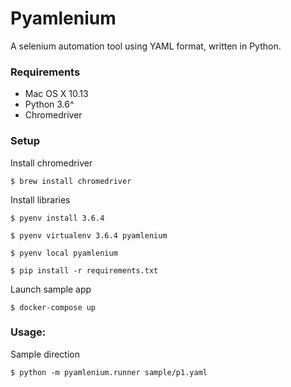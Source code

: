 # Pyamlenium
A selenium automation tool using YAML format, written in Python.

### Requirements

* Mac OS X 10.13
* Python 3.6^
* Chromedriver


### Setup

Install chromedriver
```
$ brew install chromedriver
```

Install libraries
```
$ pyenv install 3.6.4

$ pyenv virtualenv 3.6.4 pyamlenium

$ pyenv local pyamlenium

$ pip install -r requirements.txt
```

Launch sample app
```
$ docker-compose up
```

### Usage:

Sample direction
```
$ python -m pyamlenium.runner sample/p1.yaml
```

